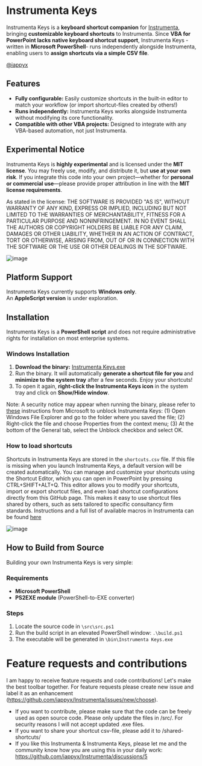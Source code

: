 # Instrumenta Keys
Instrumenta Keys is a **keyboard shortcut companion** for [Instrumenta](https://github.com/iappyx/Instrumenta/), bringing **customizable keyboard shortcuts** to Instrumenta. Since **VBA for PowerPoint lacks native keyboard shortcut support**, Instrumenta Keys -written in **Microsoft PowerShell**- runs independently alongside Instrumenta, enabling users to **assign shortcuts via a simple CSV file**.

[@iappyx](https://github.com/iappyx)

## Features
- **Fully configurable:** Easily customize shortcuts in the built-in editor to match your workflow (or import shortcut-files created by others!)
- **Runs independently:** Instrumenta Keys works alongside Instrumenta without modifying its core functionality.
- **Compatible with other VBA projects:** Designed to integrate with any VBA-based automation, not just Instrumenta.

## Experimental Notice
Instrumenta Keys is **highly experimental** and is licensed under the **MIT license**. You may freely use, modify, and distribute it, but **use at your own risk**. If you integrate this code into your own project—whether for **personal or commercial use**—please provide proper attribution in line with the **MIT license requirements**.

As stated in the license: THE SOFTWARE IS PROVIDED "AS IS", WITHOUT WARRANTY OF ANY KIND, EXPRESS OR IMPLIED, INCLUDING BUT NOT LIMITED TO THE WARRANTIES OF MERCHANTABILITY, FITNESS FOR A PARTICULAR PURPOSE AND NONINFRINGEMENT. IN NO EVENT SHALL THE AUTHORS OR COPYRIGHT HOLDERS BE LIABLE FOR ANY CLAIM, DAMAGES OR OTHER LIABILITY, WHETHER IN AN ACTION OF CONTRACT, TORT OR OTHERWISE, ARISING FROM, OUT OF OR IN CONNECTION WITH THE SOFTWARE OR THE USE OR OTHER DEALINGS IN THE SOFTWARE.

![image](https://github.com/user-attachments/assets/2962b007-77b6-4142-9c36-f9ae8886bae1)

## Platform Support
Instrumenta Keys currently supports **Windows only**.  
An **AppleScript version** is under exploration.

## Installation
Instrumenta Keys is a **PowerShell script** and does not require administrative rights for installation on most enterprise systems.

### Windows Installation
1. **Download the binary:** [Instrumenta Keys.exe](https://github.com/iappyx/Instrumenta-Keys/raw/main/bin/Instrumenta%20Keys.exe)
2. Run the binary. It will automatically **generate a shortcut file for you** and **minimize to the system tray** after a few seconds. Enjoy your shortcuts!
3. To open it again, **right-click the Instrumenta Keys icon** in the system tray and click on **Show/Hide window**.

Note: A security notice may appear when running the binary, please refer to [these](https://support.microsoft.com/en-gb/topic/a-potentially-dangerous-macro-has-been-blocked-0952faa0-37e7-4316-b61d-5b5ed6024216) instructions from Microsoft to unblock Instrumenta Keys: (1) Open Windows File Explorer and go to the folder where you saved the file; (2) Right-click the file and choose Properties from the context menu; (3) At the bottom of the General tab, select the Unblock checkbox and select OK.

### How to load shortcuts
Shortcuts in Instrumenta Keys are stored in the `shortcuts.csv` file. If this file is missing when you launch Instrumenta Keys, a default version will be created automatically. You can manage and customize your shortcuts using the Shortcut Editor, which you can open in PowerPoint by pressing CTRL+SHIFT+ALT+Q. This editor allows you to modify your shortcuts, import or export shortcut files, and even load shortcut configurations directly from this GitHub page. This makes it easy to use shortcut files shared by others, such as sets tailored to specific consultancy firm standards.
Instructions and a full list of available macros in Instrumenta can be found [here](https://github.com/iappyx/Instrumenta-Keys/blob/main/instrumenta_macros.md)

![image](https://github.com/user-attachments/assets/449c14ab-799e-4377-a249-f318118baddb)

## How to Build from Source
Building your own Instrumenta Keys is very simple:

### Requirements
- **Microsoft PowerShell**
- **PS2EXE module** (PowerShell-to-EXE converter)

### Steps
1. Locate the source code in `\src\src.ps1`
2. Run the build script in an elevated PowerShell window: `.\build.ps1`
3. The executable will be generated in `\bin\Instrumenta Keys.exe`

# Feature requests and contributions
I am happy to receive feature requests and code contributions! Let's make the best toolbar together. For feature requests please create new issue and label it as an enhancement (https://github.com/iappyx/Instrumenta/issues/new/choose). 

- If you want to contribute, please make sure that the code can be freely used as open source code. Please only update the files in /src/. For security reasons I will not accept updated .exe files.
- If you want to share your shortcut csv-file, please add it to /shared-shortcuts/
- If you like this Instrumenta & Instrumenta Keys, please let me and the community know how you are using this in your daily work: https://github.com/iappyx/Instrumenta/discussions/5
